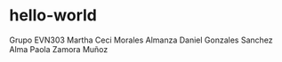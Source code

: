 # hello-world
Grupo EVN303
Martha Ceci Morales Almanza
Daniel Gonzales Sanchez
Alma Paola Zamora Muñoz
